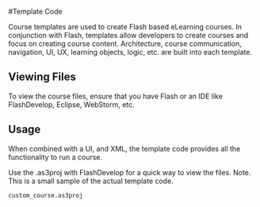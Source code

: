#Template Code

Course templates are used to create Flash based eLearning courses. In conjunction with Flash, templates allow developers to create courses and focus on creating course content. Architecture, course communication, navigation, UI, UX, learning objects, logic, etc. are built into each template.

## Viewing Files
To view the course files, ensure that you have Flash or an IDE like FlashDevelop, Eclipse, WebStorm, etc.

## Usage
When combined with a UI, and XML, the template code provides all the functionality to run a course.

Use the .as3proj with FlashDevelop for a quick way to view the files.  Note. This is a small sample of the actual template code.  

```
custom_course.as3proj
```